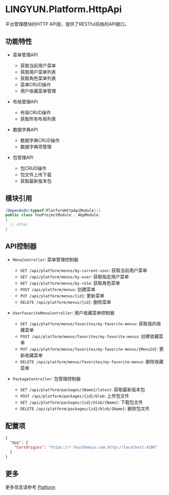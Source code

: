 # LINGYUN.Platform.HttpApi

平台管理模块的HTTP API层，提供了RESTful风格的API接口。

## 功能特性

* 菜单管理API
  * 获取当前用户菜单
  * 获取用户菜单列表
  * 获取角色菜单列表
  * 菜单CRUD操作
  * 用户收藏菜单管理

* 布局管理API
  * 布局CRUD操作
  * 获取所有布局列表

* 数据字典API
  * 数据字典CRUD操作
  * 数据字典项管理

* 包管理API
  * 包CRUD操作
  * 包文件上传下载
  * 获取最新版本包

## 模块引用

```csharp
[DependsOn(typeof(PlatformHttpApiModule))]
public class YouProjectModule : AbpModule
{
  // other
}
```

## API控制器

* `MenuController`: 菜单管理控制器
  * `GET /api/platform/menus/by-current-user`: 获取当前用户菜单
  * `GET /api/platform/menus/by-user`: 获取指定用户菜单
  * `GET /api/platform/menus/by-role`: 获取角色菜单
  * `POST /api/platform/menus`: 创建菜单
  * `PUT /api/platform/menus/{id}`: 更新菜单
  * `DELETE /api/platform/menus/{id}`: 删除菜单

* `UserFavoriteMenuController`: 用户收藏菜单控制器
  * `GET /api/platform/menus/favorites/my-favorite-menus`: 获取我的收藏菜单
  * `POST /api/platform/menus/favorites/my-favorite-menus`: 创建收藏菜单
  * `PUT /api/platform/menus/favorites/my-favorite-menus/{MenuId}`: 更新收藏菜单
  * `DELETE /api/platform/menus/favorites/my-favorite-menus`: 删除收藏菜单

* `PackageController`: 包管理控制器
  * `GET /api/platform/packages/{Name}/latest`: 获取最新版本包
  * `POST /api/platform/packages/{id}/blob`: 上传包文件
  * `GET /api/platform/packages/{id}/blob/{Name}`: 下载包文件
  * `DELETE /api/platform/packages/{id}/blob/{Name}`: 删除包文件

## 配置项

```json
{
  "App": {
    "CorsOrigins": "https://*.YourDomain.com,http://localhost:4200"
  }
}
```

## 更多

更多信息请参考 [Platform](../README.md)
